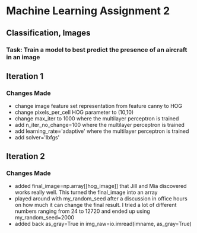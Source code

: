 # Machine Learning Assignment 2
## Classification, Images
### Task: Train a model to best predict the presence of an aircraft in an image

## Iteration 1
### Changes Made
* change image feature set representation from feature canny to HOG
* change pixels_per_cell HOG parameter to (10,10)
* change max_iter to 1000 where the multilayer perceptron is trained
* add n_iter_no_change=100 where the multilayer perceptron is trained
* add learning_rate='adaptive' where the multilayer perceptron is trained
* add solver='lbfgs'

## Iteration 2
### Changes Made
* added final_image=np.array[[hog_image]] that Jill and Mia discovered works really well. This turned the final_image into an array
* played around with my_random_seed after a discussion in office hours on how much it can change the final result. I tried a lot of different numbers ranging from 24 to 12720 and ended up using my_random_seed=2000
* added back as_gray=True in img_raw=io.imread(imname, as_gray=True)
